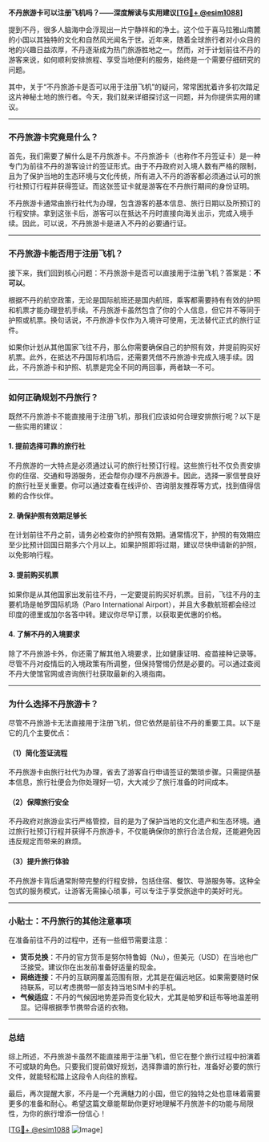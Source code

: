 **不丹旅游卡可以注册飞机吗？——深度解读与实用建议[[TG💪+ @esim1088](https://t.me/s/esim1088)]**

提到不丹，很多人脑海中会浮现出一片宁静祥和的净土。这个位于喜马拉雅山南麓的小国以其独特的文化和自然风光闻名于世。近年来，随着全球旅行者对小众目的地的兴趣日益浓厚，不丹逐渐成为热门旅游胜地之一。然而，对于计划前往不丹的游客来说，如何顺利安排旅程、享受当地便利的服务，始终是一个需要仔细研究的问题。

其中，关于“不丹旅游卡是否可以用于注册飞机”的疑问，常常困扰着许多初次踏足这片神秘土地的旅行者。今天，我们就来详细探讨这一问题，并为你提供实用的建议。

---

### 不丹旅游卡究竟是什么？

首先，我们需要了解什么是不丹旅游卡。不丹旅游卡（也称作不丹签证卡）是一种专门为前往不丹的游客设计的签证形式。由于不丹政府对入境人数有严格的限制，且为了保护当地的生态环境与文化传统，所有进入不丹的游客都必须通过认可的旅行社预订行程并获得签证。而这张签证卡就是游客在不丹旅行期间的身份证明。

不丹旅游卡通常由旅行社代为办理，包含游客的基本信息、旅行日期以及所预订的行程安排。拿到这张卡后，游客可以在抵达不丹时直接向海关出示，完成入境手续。因此，可以说，不丹旅游卡是进入不丹的必要通行证。

---

### 不丹旅游卡能否用于注册飞机？

接下来，我们回到核心问题：不丹旅游卡是否可以直接用于注册飞机？答案是：**不可以**。

根据不丹的航空政策，无论是国际航班还是国内航班，乘客都需要持有有效的护照和机票才能办理登机手续。不丹旅游卡虽然包含了你的个人信息，但它并不等同于护照或机票。换句话说，不丹旅游卡仅作为入境许可使用，无法替代正式的旅行证件。

如果你计划从其他国家飞往不丹，那么你需要确保自己的护照有效，并提前购买好机票。此外，在抵达不丹国际机场后，还需要凭借不丹旅游卡完成入境手续。因此，不丹旅游卡和护照、机票是完全不同的两回事，两者缺一不可。

---

### 如何正确规划不丹旅行？

既然不丹旅游卡不能直接用于注册飞机，那我们应该如何合理安排旅行呢？以下是一些实用的建议：

#### 1. 提前选择可靠的旅行社
不丹旅游的一大特点是必须通过认可的旅行社预订行程。这些旅行社不仅负责安排你的住宿、交通和导游服务，还会帮你办理不丹旅游卡。因此，选择一家信誉良好的旅行社至关重要。你可以通过查看在线评价、咨询朋友推荐等方式，找到值得信赖的合作伙伴。

#### 2. 确保护照有效期足够长
在计划前往不丹之前，请务必检查你的护照有效期。通常情况下，护照的有效期应至少比预计回国日期多六个月以上。如果护照即将过期，建议尽快申请新的护照，以免影响行程。

#### 3. 提前购买机票
如果你是从其他国家出发前往不丹，一定要提前购买好机票。目前，飞往不丹的主要机场是帕罗国际机场（Paro International Airport），并且大多数航班都会经过印度的德里或加尔各答中转。建议你尽早订票，以获取更优惠的价格。

#### 4. 了解不丹的入境要求
除了不丹旅游卡外，你还需了解其他入境要求，比如健康证明、疫苗接种记录等。尽管不丹对疫情后的入境政策有所调整，但保持警惕仍然是必要的。可以通过查阅不丹大使馆官网或咨询旅行社获取最新的入境指南。

---

### 为什么选择不丹旅游卡？

尽管不丹旅游卡无法直接用于注册飞机，但它依然是前往不丹的重要工具。以下是它的几个主要优点：

#### （1）简化签证流程
不丹旅游卡由旅行社代为办理，省去了游客自行申请签证的繁琐步骤。只需提供基本信息，旅行社便会为你处理好一切，大大减少了旅行准备的时间成本。

#### （2）保障旅行安全
不丹政府对旅游业实行严格管控，目的是为了保护当地的文化遗产和生态环境。通过旅行社预订行程并获得不丹旅游卡，不仅能确保你的旅行合法合规，还能避免因违反规定而带来的麻烦。

#### （3）提升旅行体验
不丹旅游卡背后通常附带完整的行程安排，包括住宿、餐饮、导游服务等。这种全包式的服务模式，让游客无需操心琐事，可以专注于享受旅途中的美好时光。

---

### 小贴士：不丹旅行的其他注意事项

在准备前往不丹的过程中，还有一些细节需要注意：

- **货币兑换**：不丹的官方货币是努尔特鲁姆（Nu），但美元（USD）在当地也广泛接受。建议你在出发前准备好适量的现金。
- **网络连接**：不丹的互联网覆盖范围有限，尤其是在偏远地区。如果需要随时保持联系，可以考虑携带一部支持当地SIM卡的手机。
- **气候适应**：不丹的气候因地势差异而变化较大，尤其是帕罗和廷布等地温差明显。记得根据季节携带合适的衣物。

---

### 总结

综上所述，不丹旅游卡虽然不能直接用于注册飞机，但它在整个旅行过程中扮演着不可或缺的角色。只要我们提前做好规划，选择靠谱的旅行社，准备好必要的旅行文件，就能轻松踏上这段令人向往的旅程。

最后，再次提醒大家，不丹是一个充满魅力的小国，但它的独特之处也意味着需要更多的准备和耐心。希望这篇文章能帮助你更好地理解不丹旅游卡的功能与局限性，为你的旅行增添一份信心！

[[TG💪+ @esim1088](https://t.me/s/esim1088) ![Image](https://i.postimg.cc/4NQfJmqS/Snipaste-2025-05-13-00-14-12.png)]